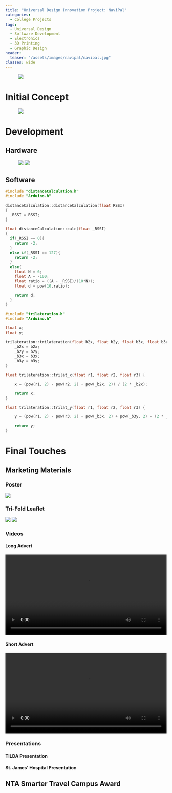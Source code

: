 ```yaml
---
title: "Universal Design Innovation Project: NaviPal"
categories:
  - College Projects
tags:
  - Universal Design
  - Software Development
  - Electronics
  - 3D Printing
  - Graphic Design
header:
  teaser: "/assets/images/navipal/navipal.jpg"
classes: wide
---
```


<figure>
  	<img src="/assets/images/navipal/navipal-watch.png">
</figure>

# Initial Concept

<figure>
	<img src="/assets/images/navipal/memory-lane.jpg">
</figure>

# Development

## Hardware

<figure class="half">
    	<img src="/assets/images/navipal/screen.jpg">
    	<img src="/assets/images/navipal/partial-assembly.JPG">
</figure>

## Software

~~~c
#include "distanceCalculation.h"
#include "Arduino.h"

distanceCalculation::distanceCalculation(float RSSI)
{
  _RSSI = RSSI;
}

float distanceCalculation::calc(float _RSSI)
{
  if(_RSSI == 0){
    return -2;
  }
  else if(_RSSI == 127){
    return -2;
  }
  else{
    float N = 6;
    float A = -100;
    float ratio = ((A - _RSSI)/(10*N));
    float d = pow(10,ratio);

    return d;
  }
}
~~~

~~~c
#include "trilateration.h"
#include "Arduino.h"

float x;
float y;

trilateration::trilateration(float b2x, float b2y, float b3x, float b3y) {
    _b2x = b2x;
    _b2y = b2y;
    _b3x = b3x;
    _b3y = b3y;
}

float trilateration::trilat_x(float r1, float r2, float r3) {

    x = (pow(r1, 2) - pow(r2, 2) + pow(_b2x, 2)) / (2 * _b2x);

    return x;
}

float trilateration::trilat_y(float r1, float r2, float r3) {

    y = (pow(r1, 2) - pow(r3, 2) + pow(_b3x, 2) + pow(_b3y, 2) - (2 * _b3x * x)) / (2 * _b3y);

    return y;
}
~~~

# Final Touches

## Marketing Materials

### Poster
<img src="/assets/images/navipal/navipal-poster.png">

### Tri-Fold Leaflet
<img src="/assets/images/navipal/navipal-leaflet-1.png">
<img src="/assets/images/navipal/navipal-leaflet-2.png">

### Videos

#### Long Advert
<video width="100%" playsinline controls="controls">
  <source src="/assets/videos/navipal-video-1.mp4" type="video/mp4">
</video>

#### Short Advert
<video width="100%" playsinline controls="controls">
  <source src="/assets/videos/navipal-video-2.mp4" type="video/mp4">
</video>

### Presentations

#### TILDA Presentation
<object data="/assets/documents/NaviPal-TILDA-Presentation.pdf" width="1000" height="1000" type='application/pdf'></object>

#### St. James' Hospital Presentation
<object data="/assets/documents/NaviPal-SJH-Presentation.pdf" width="1000" height="1000" type='application/pdf'></object>

## NTA Smarter Travel Campus Award
<object data="/assets/documents/Smarter-Travel-Campus-Awards-Finalists-Certificate.pdf" width="1000" height="1000" type='application/pdf'></object>
